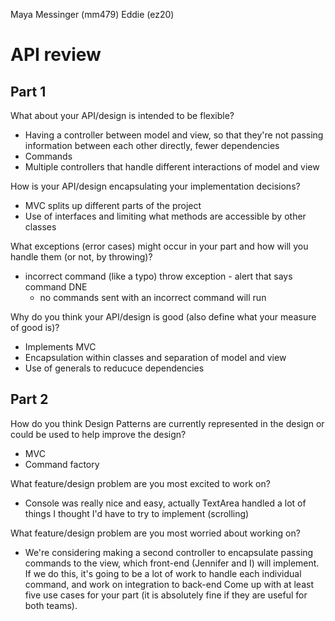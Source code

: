 Maya Messinger (mm479)
Eddie (ez20)

API review
===

## Part 1
What about your API/design is intended to be flexible?
* Having a controller between model and view, so that they're not passing information between each other directly, fewer dependencies
* Commands
* Multiple controllers that handle different interactions of model and view

How is your API/design encapsulating your implementation decisions?
* MVC splits up different parts of the project
* Use of interfaces and limiting what methods are accessible by other classes

What exceptions (error cases) might occur in your part and how will you handle them (or not, by throwing)?
* incorrect command (like a typo) throw exception - alert that says command DNE
	* no commands sent with an incorrect command will run

Why do you think your API/design is good (also define what your measure of good is)?
* Implements MVC
* Encapsulation within classes and separation of model and view
* Use of generals to reducuce dependencies

## Part 2
How do you think Design Patterns are currently represented in the design or could be used to help improve the design?
* MVC
* Command factory

What feature/design problem are you most excited to work on?
* Console was really nice and easy, actually TextArea handled a lot of things I thought I'd have to try to implement (scrolling)

What feature/design problem are you most worried about working on?
* We're considering making a second controller to encapsulate passing commands to the view, which front-end (Jennifer and I) will implement. If we do this, it's going to be a lot of work to handle each individual command, and work on integration to back-end
Come up with at least five use cases for your part (it is absolutely fine if they are useful for both teams).